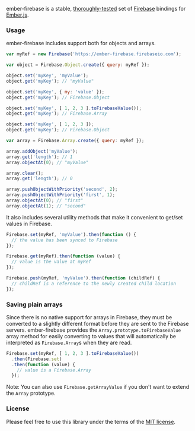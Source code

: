 ember-firebase is a stable, [thoroughly-tested](https://github.com/mjijackson/ember-firebase/tree/master/test) set of [Firebase](https://www.firebase.com/index.html) bindings for [Ember.js](http://emberjs.com/).

### Usage

ember-firebase includes support both for objects and arrays.

```js
var myRef = new Firebase('https://ember-firebase.firebaseio.com');

var object = Firebase.Object.create({ query: myRef });

object.set('myKey', 'myValue');
object.get('myKey'); // "myValue"

object.set('myKey', { my: 'value' });
object.get('myKey'); // Firebase.Object

object.set('myKey', [ 1, 2, 3 ].toFirebaseValue());
object.get('myKey'); // Firebase.Array

object.set('myKey', [ 1, 2, 3 ]);
object.get('myKey'); // Firebase.Object

var array = Firebase.Array.create({ query: myRef });

array.addObject('myValue');
array.get('length'); // 1
array.objectAt(0); // "myValue"

array.clear();
array.get('length'); // 0

array.pushObjectWithPriority('second', 2);
array.pushObjectWithPriority('first', 1);
array.objectAt(0); // "first"
array.objectAt(1); // "second"
```

It also includes several utility methods that make it convenient to get/set values in Firebase.

```js
Firebase.set(myRef, 'myValue').then(function () {
  // the value has been synced to Firebase
});

Firebase.get(myRef).then(function (value) {
  // value is the value at myRef
});

Firebase.push(myRef, 'myValue').then(function (childRef) {
  // childRef is a reference to the newly created child location
});
```

### Saving plain arrays

Since there is no native support for arrays in Firebase, they must be converted to a slightly different format before they are sent to the Firebase servers. ember-firebase provides the `Array.prototype.toFirebaseValue` array method for easily converting to values that will automatically be interpreted as `Firebase.Array`s when they are read.

```js
Firebase.set(myRef, [ 1, 2, 3 ].toFirebaseValue())
  .then(Firebase.set)
  .then(function (value) {
    // value is a Firebase.Array
  });
```

Note: You can also use `Firebase.getArrayValue` if you don't want to extend the `Array` prototype.

### License

Please feel free to use this library under the terms of the [MIT license](http://opensource.org/licenses/MIT).
